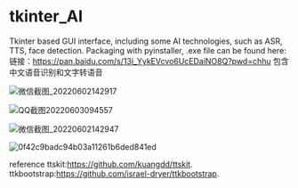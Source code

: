 # tkinter_AI
Tkinter based GUI interface, including some AI technologies, such as ASR, TTS, face detection.
Packaging with pyinstaller, .exe file can be found here:链接：https://pan.baidu.com/s/13i_YykEVcvo6UcEDaiNO8Q?pwd=chhu 
包含中文语音识别和文字转语音

![微信截图_20220602142917](https://user-images.githubusercontent.com/37141191/171685611-f5fd7fc8-3563-457f-a07a-bf3593b6d8d3.png)

![QQ截图20220603094557](https://user-images.githubusercontent.com/37141191/171771407-7b22128d-55fe-4224-9ba6-eda69954c84e.png)


![微信截图_20220602142947](https://user-images.githubusercontent.com/37141191/171685629-cf0fbbbd-2a31-4e24-ad67-b1e29001e6ec.png)

![0f42c9badc94b03a11261b6ded841ed](https://user-images.githubusercontent.com/37141191/171685660-d23c27bf-e069-42d9-a726-dc49a7f58f73.jpg)


reference
ttskit:https://github.com/kuangdd/ttskit.
ttkbootstrap:https://github.com/israel-dryer/ttkbootstrap.
